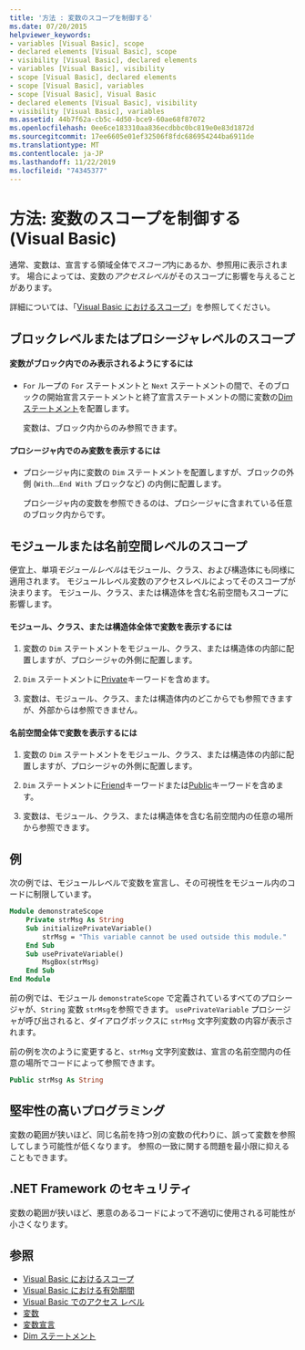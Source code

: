 ```yaml
---
title: '方法 : 変数のスコープを制御する'
ms.date: 07/20/2015
helpviewer_keywords:
- variables [Visual Basic], scope
- declared elements [Visual Basic], scope
- visibility [Visual Basic], declared elements
- variables [Visual Basic], visibility
- scope [Visual Basic], declared elements
- scope [Visual Basic], variables
- scope [Visual Basic], Visual Basic
- declared elements [Visual Basic], visibility
- visibility [Visual Basic], variables
ms.assetid: 44b7f62a-cb5c-4d50-bce9-60ae68f87072
ms.openlocfilehash: 0ee6ce183310aa836ecdbbc0bc819e0e83d1872d
ms.sourcegitcommit: 17ee6605e01ef32506f8fdc686954244ba6911de
ms.translationtype: MT
ms.contentlocale: ja-JP
ms.lasthandoff: 11/22/2019
ms.locfileid: "74345377"
---
```

# <a name="how-to-control-the-scope-of-a-variable-visual-basic"></a>方法: 変数のスコープを制御する (Visual Basic)
通常、変数は、宣言する領域全体で*スコープ*内にあるか、参照用に表示されます。 場合によっては、変数の*アクセスレベル*がそのスコープに影響を与えることがあります。  
  
 詳細については、「[Visual Basic におけるスコープ](../../../../visual-basic/programming-guide/language-features/declared-elements/scope.md)」を参照してください。  
  
## <a name="scope-at-block-or-procedure-level"></a>ブロックレベルまたはプロシージャレベルのスコープ  
  
#### <a name="to-make-a-variable-visible-only-within-a-block"></a>変数がブロック内でのみ表示されるようにするには  
  
- `For` ループの `For` ステートメントと `Next` ステートメントの間で、そのブロックの開始宣言ステートメントと終了宣言ステートメントの間に変数の[Dim ステートメント](../../../../visual-basic/language-reference/statements/dim-statement.md)を配置します。  
  
     変数は、ブロック内からのみ参照できます。  
  
#### <a name="to-make-a-variable-visible-only-within-a-procedure"></a>プロシージャ内でのみ変数を表示するには  
  
- プロシージャ内に変数の `Dim` ステートメントを配置しますが、ブロックの外側 (`With`...`End With` ブロックなど) の内側に配置します。  
  
     プロシージャ内の変数を参照できるのは、プロシージャに含まれている任意のブロック内からです。  
  
## <a name="scope-at-module-or-namespace-level"></a>モジュールまたは名前空間レベルのスコープ  
 便宜上、単項*モジュールレベル*はモジュール、クラス、および構造体にも同様に適用されます。 モジュールレベル変数のアクセスレベルによってそのスコープが決まります。 モジュール、クラス、または構造体を含む名前空間もスコープに影響します。  
  
#### <a name="to-make-a-variable-visible-throughout-a-module-class-or-structure"></a>モジュール、クラス、または構造体全体で変数を表示するには  
  
1. 変数の `Dim` ステートメントをモジュール、クラス、または構造体の内部に配置しますが、プロシージャの外側に配置します。  
  
2. `Dim` ステートメントに[Private](../../../../visual-basic/language-reference/modifiers/private.md)キーワードを含めます。  
  
3. 変数は、モジュール、クラス、または構造体内のどこからでも参照できますが、外部からは参照できません。  
  
#### <a name="to-make-a-variable-visible-throughout-a-namespace"></a>名前空間全体で変数を表示するには  
  
1. 変数の `Dim` ステートメントをモジュール、クラス、または構造体の内部に配置しますが、プロシージャの外側に配置します。  
  
2. `Dim` ステートメントに[Friend](../../../../visual-basic/language-reference/modifiers/friend.md)キーワードまたは[Public](../../../../visual-basic/language-reference/modifiers/public.md)キーワードを含めます。  
  
3. 変数は、モジュール、クラス、または構造体を含む名前空間内の任意の場所から参照できます。  
  
## <a name="example"></a>例  
 次の例では、モジュールレベルで変数を宣言し、その可視性をモジュール内のコードに制限しています。  
  
```vb  
Module demonstrateScope  
    Private strMsg As String  
    Sub initializePrivateVariable()  
        strMsg = "This variable cannot be used outside this module."  
    End Sub  
    Sub usePrivateVariable()  
        MsgBox(strMsg)  
    End Sub  
End Module  
```  
  
 前の例では、モジュール `demonstrateScope` で定義されているすべてのプロシージャが、`String` 変数 `strMsg`を参照できます。 `usePrivateVariable` プロシージャが呼び出されると、ダイアログボックスに `strMsg` 文字列変数の内容が表示されます。  
  
 前の例を次のように変更すると、`strMsg` 文字列変数は、宣言の名前空間内の任意の場所でコードによって参照できます。  
  
```vb  
Public strMsg As String  
```  
  
## <a name="robust-programming"></a>堅牢性の高いプログラミング  
 変数の範囲が狭いほど、同じ名前を持つ別の変数の代わりに、誤って変数を参照してしまう可能性が低くなります。 参照の一致に関する問題を最小限に抑えることもできます。  
  
## <a name="net-framework-security"></a>.NET Framework のセキュリティ  
 変数の範囲が狭いほど、悪意のあるコードによって不適切に使用される可能性が小さくなります。  
  
## <a name="see-also"></a>参照

- [Visual Basic におけるスコープ](../../../../visual-basic/programming-guide/language-features/declared-elements/scope.md)
- [Visual Basic における有効期間](../../../../visual-basic/programming-guide/language-features/declared-elements/lifetime.md)
- [Visual Basic でのアクセス レベル](../../../../visual-basic/programming-guide/language-features/declared-elements/access-levels.md)
- [変数](../../../../visual-basic/programming-guide/language-features/variables/index.md)
- [変数宣言](../../../../visual-basic/programming-guide/language-features/variables/variable-declaration.md)
- [Dim ステートメント](../../../../visual-basic/language-reference/statements/dim-statement.md)
